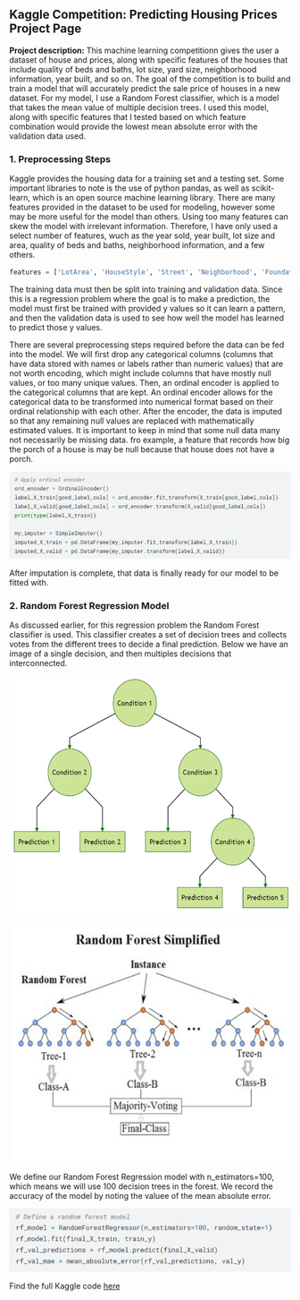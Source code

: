 ## Kaggle Competition: Predicting Housing Prices Project Page

**Project description:**
This machine learning competitionn gives the user a dataset of house and prices, along with specific features of the houses that include quality of beds and baths, lot size, yard size, neighborhood information, year built, and so on. The goal of the competition is to build and train a model that will accurately predict the sale price of houses in a new dataset. For my model, I use a Random Forest classifier, which is a model that takes the mean value of multiple decision trees. I used this model, along with specific features that I tested based on which feature combination would provide the lowest mean absolute error with the validation data used.

### 1. Preprocessing Steps

Kaggle provides the housing data for a training set and a testing set. Some important libraries to note is the use of python pandas, as well as scikit-learn, which is an open source machine learning library. There are many features provided in the dataset to be used for modeling, however some may be more useful for the model than others. Using too many features can skew the model with irrelevant information. Therefore, I have only used a select number of features, wuch as the year sold, year built, lot size and area, quality of beds and baths, neighborhood information, and a few others.

```python
features = ['LotArea', 'HouseStyle', 'Street', 'Neighborhood', 'Foundation', 'BldgType', 'YearBuilt', 'YrSold', 'YearRemodAdd', 'Electrical','1stFlrSF', '2ndFlrSF', 'FullBath', 'BedroomAbvGr', 'HalfBath', 'GrLivArea', 'KitchenAbvGr', 'TotRmsAbvGrd', 'OverallCond', 'OverallQual', 'PoolArea', 'EnclosedPorch', 'OpenPorchSF', 'WoodDeckSF', 'ScreenPorch', 'Fireplaces']
```

The training data must then be split into training and validation data. Since this is a regression problem where the goal is to make a prediction, the model must first be trained with provided y values so it can learn a pattern, and then the validation data is used to see how well the model has learned to predict those y values.

There are several preprocessing steps required before the data can be fed into the model. We will first drop any categorical columns (columns that have data stored with names or labels rather than numeric values) that are not worth encoding, which might include columns that have mostly null values, or too many unique values. Then, an ordinal encoder is applied to the categorical columns that are kept. An ordinal encoder allows for the categorical data to be transformed into numerical format based on their ordinal relationship with each other. After the encoder, the data is imputed so that any remaining null values are replaced with mathematically estimated values. It is important to keep in mind that some null data many not necessarily be missing data. fro example, a feature that records how big the porch of a house is may be null because that house does not have a porch.

<img src="images/kagglesc1.png?raw=true"/>

After imputation is complete, that data is finally ready for our model to be fitted with.

### 2. Random Forest Regression Model

As discussed earlier, for this regression problem  the Random Forest classifier is used. This classifier creates a set of decision trees and collects votes from the different trees to decide a final prediction. Below we have an image of a single decision, and then multiples decisions that interconnected.

<p align="center">
  <img src="images/decisiontree.png?raw=true" height="425"/>
  <br><br>
  <img src="images/randomforest.png?raw=true" height="425"/>
</p>


We define our Random Forest Regression model with n_estimators=100, which means we will use 100 decision trees in the forest. We record the accuracy of the model by noting the valuee of the mean absolute error.

<img src="images/kagglesc2.png?raw=true"/>

Find the full Kaggle code [here](https://www.kaggle.com/code/nnennaeze/exercise-machine-learning-competitions?scriptVersionId=200258904)
